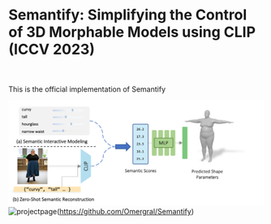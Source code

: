 # Semantify: Simplifying the Control of 3D Morphable Models using CLIP (ICCV 2023)

<br>
<br>
This is the official implementation of Semantify
<br>

![teaser](https://github.com/Omergral/Semantify/blob/3c487790da4feee5265ab53f38fe2fc015684451/static/images/semantify_teaser.png)
![projectpage](https://badgen.net/badge/project%20page/ok/cyan?icon=awesome)(https://github.com/Omergral/Semantify)
